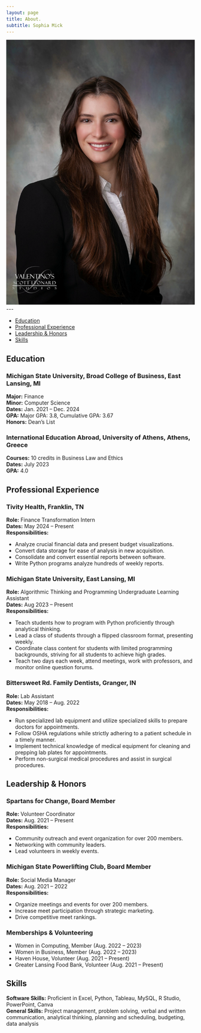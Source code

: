 ```yaml
---
layout: page
title: About.
subtitle: Sophia Mick
---
```

<div class="profile-container">
  <img src="/assets/img/profile.png" alt="Profile Picture" class="profile-pic">
</div>
---

<nav>
  <ul>
    <li><a href="#education">Education</a></li>
    <li><a href="#experience">Professional Experience</a></li>
    <li><a href="#leadership">Leadership & Honors</a></li>
    <li><a href="#skills">Skills</a></li>
  </ul>
</nav>

<section id="education">
  <h2>Education</h2>

  <h3>Michigan State University, Broad College of Business, East Lansing, MI</h3>
  <p><strong>Major:</strong> Finance<br>
  <strong>Minor:</strong> Computer Science<br>
  <strong>Dates:</strong> Jan. 2021 – Dec. 2024<br>
  <strong>GPA:</strong> Major GPA: 3.8, Cumulative GPA: 3.67<br>
  <strong>Honors:</strong> Dean’s List</p>

  <h3>International Education Abroad, University of Athens, Athens, Greece</h3>
  <p><strong>Courses:</strong> 10 credits in Business Law and Ethics<br>
  <strong>Dates:</strong> July 2023<br>
  <strong>GPA:</strong> 4.0</p>
</section>

<section id="experience">
  <h2>Professional Experience</h2>

  <h3>Tivity Health, Franklin, TN</h3>
  <p><strong>Role:</strong> Finance Transformation Intern<br>
  <strong>Dates:</strong> May 2024 – Present<br>
  <strong>Responsibilities:</strong></p>
  <div class="responsibilities">
    <ul>
      <li>Analyze crucial financial data and present budget visualizations.</li>
      <li>Convert data storage for ease of analysis in new acquisition.</li>
      <li>Consolidate and convert essential reports between software.</li>
      <li>Write Python programs analyze hundreds of weekly reports.</li>
    </ul>
  </div>

  <h3>Michigan State University, East Lansing, MI</h3>
  <p><strong>Role:</strong> Algorithmic Thinking and Programming Undergraduate Learning Assistant<br>
  <strong>Dates:</strong> Aug 2023 – Present<br>
  <strong>Responsibilities:</strong></p>
  <div class="responsibilities">
    <ul>
      <li>Teach students how to program with Python proficiently through analytical thinking.</li>
      <li>Lead a class of students through a flipped classroom format, presenting weekly.</li>
      <li>Coordinate class content for students with limited programming backgrounds, striving for all students to achieve high grades.</li>
      <li>Teach two days each week, attend meetings, work with professors, and monitor online question forums.</li>
    </ul>
  </div>

  <h3>Bittersweet Rd. Family Dentists, Granger, IN</h3>
  <p><strong>Role:</strong> Lab Assistant<br>
  <strong>Dates:</strong> May 2018 – Aug. 2022<br>
  <strong>Responsibilities:</strong></p>
  <div class="responsibilities">
    <ul>
      <li>Run specialized lab equipment and utilize specialized skills to prepare doctors for appointments.</li>
      <li>Follow OSHA regulations while strictly adhering to a patient schedule in a timely manner.</li>
      <li>Implement technical knowledge of medical equipment for cleaning and prepping lab plates for appointments.</li>
      <li>Perform non-surgical medical procedures and assist in surgical procedures.</li>
    </ul>
  </div>
</section>

<section id="leadership">
  <h2>Leadership & Honors</h2>

  <h3>Spartans for Change, Board Member</h3>
  <p><strong>Role:</strong> Volunteer Coordinator<br>
  <strong>Dates:</strong> Aug. 2021 – Present<br>
  <strong>Responsibilities:</strong></p>
  <div class="responsibilities">
    <ul>
      <li>Community outreach and event organization for over 200 members.</li>
      <li>Networking with community leaders.</li>
      <li>Lead volunteers in weekly events.</li>
    </ul>
  </div>

  <h3>Michigan State Powerlifting Club, Board Member</h3>
  <p><strong>Role:</strong> Social Media Manager<br>
  <strong>Dates:</strong> Aug. 2021 – 2022<br>
  <strong>Responsibilities:</strong></p>
  <div class="responsibilities">
    <ul>
      <li>Organize meetings and events for over 200 members.</li>
      <li>Increase meet participation through strategic marketing.</li>
      <li>Drive competitive meet rankings.</li>
    </ul>
  </div>

  <h3>Memberships & Volunteering</h3>
  <ul>
    <li>Women in Computing, Member (Aug. 2022 – 2023)</li>
    <li>Women in Business, Member (Aug. 2022 – 2023)</li>
    <li>Haven House, Volunteer (Aug. 2021 – Present)</li>
    <li>Greater Lansing Food Bank, Volunteer (Aug. 2021 – Present)</li>
  </ul>
</section>

<section id="skills">
  <h2>Skills</h2>

  <p><strong>Software Skills:</strong> Proficient in Excel, Python, Tableau, MySQL, R Studio, PowerPoint, Canva<br>
  <strong>General Skills:</strong> Project management, problem solving, verbal and written communication, analytical thinking, planning and scheduling, budgeting, data analysis</p>
</section>
